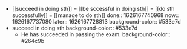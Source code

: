 - [[succeed in doing sth]] = [[be sccessful in doing sth]] = [[do sth successfully]] = [[manage to do sth]]
  done:: 1626167740968
  now:: 1626167737080
  later:: 1626167728813
  background-color:: #533e7d
- succeed in doing sth
  background-color:: #533e7d
	- He has succeeded in passing the exam.
	  background-color:: #264c9b